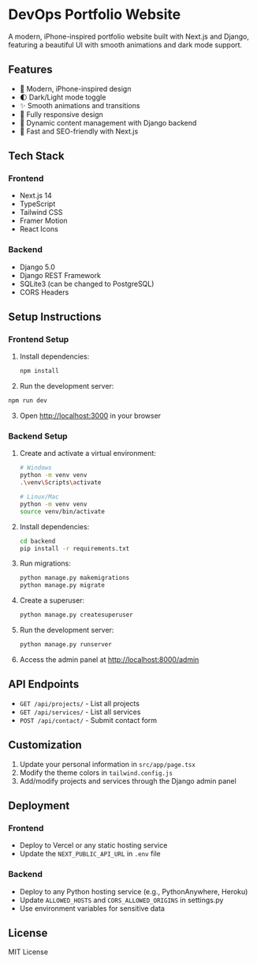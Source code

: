 # DevOps Portfolio Website

A modern, iPhone-inspired portfolio website built with Next.js and Django, featuring a beautiful UI with smooth animations and dark mode support.

## Features

- 🎨 Modern, iPhone-inspired design
- 🌓 Dark/Light mode toggle
- ✨ Smooth animations and transitions
- 📱 Fully responsive design
- 🔄 Dynamic content management with Django backend
- 🚀 Fast and SEO-friendly with Next.js

## Tech Stack

### Frontend
- Next.js 14
- TypeScript
- Tailwind CSS
- Framer Motion
- React Icons

### Backend
- Django 5.0
- Django REST Framework
- SQLite3 (can be changed to PostgreSQL)
- CORS Headers

## Setup Instructions

### Frontend Setup

1. Install dependencies:
   ```bash
   npm install
   ```

2. Run the development server:
```bash
npm run dev
```

3. Open [http://localhost:3000](http://localhost:3000) in your browser

### Backend Setup

1. Create and activate a virtual environment:
   ```bash
   # Windows
   python -m venv venv
   .\venv\Scripts\activate

   # Linux/Mac
   python -m venv venv
   source venv/bin/activate
   ```

2. Install dependencies:
   ```bash
   cd backend
   pip install -r requirements.txt
   ```

3. Run migrations:
   ```bash
   python manage.py makemigrations
   python manage.py migrate
   ```

4. Create a superuser:
   ```bash
   python manage.py createsuperuser
   ```

5. Run the development server:
   ```bash
   python manage.py runserver
   ```

6. Access the admin panel at [http://localhost:8000/admin](http://localhost:8000/admin)

## API Endpoints

- `GET /api/projects/` - List all projects
- `GET /api/services/` - List all services
- `POST /api/contact/` - Submit contact form

## Customization

1. Update your personal information in `src/app/page.tsx`
2. Modify the theme colors in `tailwind.config.js`
3. Add/modify projects and services through the Django admin panel

## Deployment

### Frontend
- Deploy to Vercel or any static hosting service
- Update the `NEXT_PUBLIC_API_URL` in `.env` file

### Backend
- Deploy to any Python hosting service (e.g., PythonAnywhere, Heroku)
- Update `ALLOWED_HOSTS` and `CORS_ALLOWED_ORIGINS` in settings.py
- Use environment variables for sensitive data

## License

MIT License
